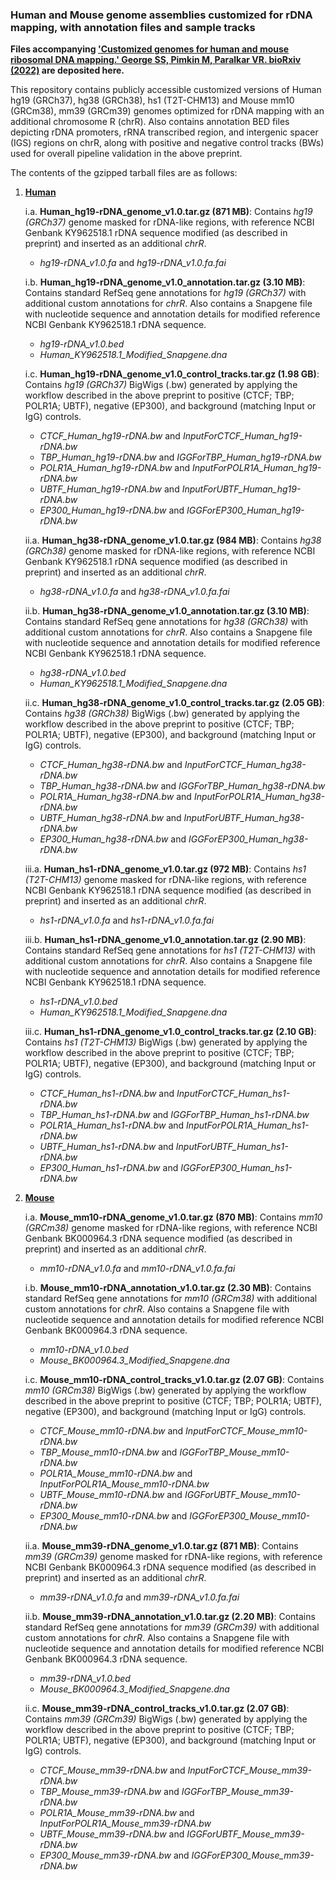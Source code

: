 ### Human and Mouse genome assemblies customized for rDNA mapping, with annotation files and sample tracks

**Files accompanying [<ins>'Customized genomes for human and mouse ribosomal DNA mapping.' George SS, Pimkin M, Paralkar VR. bioRxiv (2022)</ins>](https://www.biorxiv.org/content/10.1101/2022.11.10.514243v1) are deposited here.**

This repository contains publicly accessible customized versions of Human hg19 (GRCh37), hg38 (GRCh38), hs1 (T2T-CHM13) and Mouse mm10 (GRCm38), mm39 (GRCm39) genomes optimized for rDNA mapping with an additional chromosome R (chrR). Also contains annotation BED files depicting rDNA promoters, rRNA transcribed region, and intergenic spacer (IGS) regions on chrR, along with positive and negative control tracks (BWs) used for overall pipeline validation in the above preprint.


The contents of the gzipped tarball files are as follows:

1. <ins>**Human**</ins>
     
     i.a. **Human_hg19-rDNA_genome_v1.0.tar.gz (871 MB)**: Contains *hg19 (GRCh37)* genome masked for rDNA-like regions, with reference NCBI Genbank                   KY962518.1 rDNA sequence modified (as described in preprint) and inserted as an additional *chrR*.
     * *hg19-rDNA_v1.0.fa* and *hg19-rDNA_v1.0.fa.fai* 

     i.b. **Human_hg19-rDNA_genome_v1.0_annotation.tar.gz (3.10 MB)**: Contains standard RefSeq gene annotations for *hg19 (GRCh37)* with additional custom               annotations for *chrR*. Also contains a Snapgene file with nucleotide sequence and annotation details for modified reference NCBI Genbank                   KY962518.1 rDNA sequence. 
     * *hg19-rDNA_v1.0.bed*
     * *Human_KY962518.1_Modified_Snapgene.dna*
      
     i.c. **Human_hg19-rDNA_genome_v1.0_control_tracks.tar.gz (1.98 GB)**: Contains *hg19 (GRCh37)* BigWigs (.bw) generated by applying the workflow described in the above preprint to positive (CTCF; TBP; POLR1A; UBTF), negative (EP300), and background (matching Input or IgG) controls.
     * *CTCF_Human_hg19-rDNA.bw* and *InputForCTCF_Human_hg19-rDNA.bw*
     * *TBP_Human_hg19-rDNA.bw* and *IGGForTBP_Human_hg19-rDNA.bw*
     * *POLR1A_Human_hg19-rDNA.bw* and *InputForPOLR1A_Human_hg19-rDNA.bw*
     * *UBTF_Human_hg19-rDNA.bw* and *InputForUBTF_Human_hg19-rDNA.bw*
     * *EP300_Human_hg19-rDNA.bw* and *IGGForEP300_Human_hg19-rDNA.bw*

     ii.a. **Human_hg38-rDNA_genome_v1.0.tar.gz (984 MB)**: Contains *hg38 (GRCh38)* genome masked for rDNA-like regions, with reference NCBI Genbank                  KY962518.1 rDNA sequence modified (as described in preprint) and inserted as an additional *chrR*.
     * *hg38-rDNA_v1.0.fa* and *hg38-rDNA_v1.0.fa.fai* 

     ii.b. **Human_hg38-rDNA_genome_v1.0_annotation.tar.gz (3.10 MB)**: Contains standard RefSeq gene annotations for *hg38 (GRCh38)* with additional                  custom annotations for *chrR*. Also contains a Snapgene file with nucleotide sequence and annotation details for modified reference NCBI Genbank             KY962518.1 rDNA sequence. 
     * *hg38-rDNA_v1.0.bed*
     * *Human_KY962518.1_Modified_Snapgene.dna*

     ii.c. **Human_hg38-rDNA_genome_v1.0_control_tracks.tar.gz (2.05 GB)**: Contains *hg38 (GRCh38)* BigWigs (.bw) generated by applying the workflow                  described in the above preprint to positive (CTCF; TBP; POLR1A; UBTF), negative (EP300), and background (matching Input or IgG) controls.
     * *CTCF_Human_hg38-rDNA.bw* and *InputForCTCF_Human_hg38-rDNA.bw*
     * *TBP_Human_hg38-rDNA.bw* and *IGGForTBP_Human_hg38-rDNA.bw*
     * *POLR1A_Human_hg38-rDNA.bw* and *InputForPOLR1A_Human_hg38-rDNA.bw*
     * *UBTF_Human_hg38-rDNA.bw* and *InputForUBTF_Human_hg38-rDNA.bw*
     * *EP300_Human_hg38-rDNA.bw* and *IGGForEP300_Human_hg38-rDNA.bw*

     iii.a. **Human_hs1-rDNA_genome_v1.0.tar.gz (972 MB)**: Contains *hs1 (T2T-CHM13)* genome masked for rDNA-like regions, with reference NCBI Genbank                 KY962518.1 rDNA sequence modified (as described in preprint) and inserted as an additional *chrR*.
     * *hs1-rDNA_v1.0.fa* and *hs1-rDNA_v1.0.fa.fai* 

     iii.b. **Human_hs1-rDNA_genome_v1.0_annotation.tar.gz (2.90 MB)**: Contains standard RefSeq gene annotations for *hs1 (T2T-CHM13)* with additional custom               annotations for *chrR*. Also contains a Snapgene file with nucleotide sequence and annotation details for modified reference NCBI Genbank                   KY962518.1 rDNA sequence. 
     * *hs1-rDNA_v1.0.bed* 
     * *Human_KY962518.1_Modified_Snapgene.dna*
     
     iii.c. **Human_hs1-rDNA_genome_v1.0_control_tracks.tar.gz (2.10 GB)**: Contains *hs1 (T2T-CHM13)* BigWigs (.bw) generated by applying the workflow                   described in the above preprint to positive (CTCF; TBP; POLR1A; UBTF), negative (EP300), and background (matching Input or IgG) controls.
     * *CTCF_Human_hs1-rDNA.bw* and *InputForCTCF_Human_hs1-rDNA.bw*
     * *TBP_Human_hs1-rDNA.bw* and *IGGForTBP_Human_hs1-rDNA.bw*
     * *POLR1A_Human_hs1-rDNA.bw* and *InputForPOLR1A_Human_hs1-rDNA.bw*
     * *UBTF_Human_hs1-rDNA.bw* and *InputForUBTF_Human_hs1-rDNA.bw*
     * *EP300_Human_hs1-rDNA.bw* and *IGGForEP300_Human_hs1-rDNA.bw*

2. <ins>**Mouse**</ins>

     i.a. **Mouse_mm10-rDNA_genome_v1.0.tar.gz (870 MB)**: Contains *mm10 (GRCm38)* genome masked for rDNA-like regions, with reference NCBI Genbank                  BK000964.3 rDNA sequence modified (as described in preprint) and inserted as an additional *chrR*.
     * *mm10-rDNA_v1.0.fa* and *mm10-rDNA_v1.0.fa.fai* 

     i.b. **Mouse_mm10-rDNA_annotation_v1.0.tar.gz (2.30 MB)**: Contains standard RefSeq gene annotations for *mm10 (GRCm38)* with additional custom                     annotations for *chrR*. Also contains a Snapgene file with nucleotide sequence and annotation details for modified reference NCBI Genbank                   BK000964.3 rDNA sequence. 
     * *mm10-rDNA_v1.0.bed*
     * *Mouse_BK000964.3_Modified_Snapgene.dna*
     
     i.c. **Mouse_mm10-rDNA_control_tracks_v1.0.tar.gz (2.07 GB)**: Contains *mm10 (GRCm38)* BigWigs (.bw) generated by applying the workflow described in the above            preprint to positive (CTCF; TBP; POLR1A; UBTF), negative (EP300), and background (matching Input or IgG) controls.
     * *CTCF_Mouse_mm10-rDNA.bw* and *InputForCTCF_Mouse_mm10-rDNA.bw*
     * *TBP_Mouse_mm10-rDNA.bw* and *IGGForTBP_Mouse_mm10-rDNA.bw*
     * *POLR1A_Mouse_mm10-rDNA.bw* and *InputForPOLR1A_Mouse_mm10-rDNA.bw*
     * *UBTF_Mouse_mm10-rDNA.bw* and *IGGForUBTF_Mouse_mm10-rDNA.bw*
     * *EP300_Mouse_mm10-rDNA.bw* and *IGGForEP300_Mouse_mm10-rDNA.bw*

     ii.a. **Mouse_mm39-rDNA_genome_v1.0.tar.gz (871 MB)**: Contains *mm39 (GRCm39)* genome masked for rDNA-like regions, with reference NCBI Genbank                 BK000964.3 rDNA sequence modified (as described in preprint) and inserted as an additional *chrR*.
     * *mm39-rDNA_v1.0.fa* and *mm39-rDNA_v1.0.fa.fai* 

     ii.b. **Mouse_mm39-rDNA_annotation_v1.0.tar.gz (2.20 MB)**: Contains standard RefSeq gene annotations for *mm39 (GRCm39)* with additional custom                      annotations for *chrR*. Also contains a Snapgene file with nucleotide sequence and annotation details for modified reference NCBI Genbank                  BK000964.3 rDNA sequence. 
     * *mm39-rDNA_v1.0.bed*
     * *Mouse_BK000964.3_Modified_Snapgene.dna*

     ii.c. **Mouse_mm39-rDNA_control_tracks_v1.0.tar.gz (2.07 GB)**: Contains *mm39 (GRCm39)* BigWigs (.bw) generated by applying the workflow described in the above            preprint to positive (CTCF; TBP; POLR1A; UBTF), negative (EP300), and background (matching Input or IgG) controls.
     * *CTCF_Mouse_mm39-rDNA.bw* and *InputForCTCF_Mouse_mm39-rDNA.bw*
     * *TBP_Mouse_mm39-rDNA.bw* and *IGGForTBP_Mouse_mm39-rDNA.bw*
     * *POLR1A_Mouse_mm39-rDNA.bw* and *InputForPOLR1A_Mouse_mm39-rDNA.bw*
     * *UBTF_Mouse_mm39-rDNA.bw* and *IGGForUBTF_Mouse_mm39-rDNA.bw*
     * *EP300_Mouse_mm39-rDNA.bw* and *IGGForEP300_Mouse_mm39-rDNA.bw*

      


 



